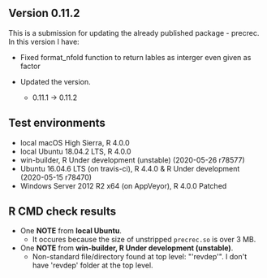 ## Version 0.11.2
This is a submission for updating the already published package - precrec.
In this version I have:

* Fixed format_nfold function to return lables as interger even given as factor  

* Updated the version.
    * 0.11.1 -> 0.11.2
    
## Test environments
* local macOS High Sierra, R 4.0.0
* local Ubuntu 18.04.2 LTS, R 4.0.0
* win-builder, R Under development (unstable) (2020-05-26 r78577)
* Ubuntu 16.04.6 LTS (on travis-ci), R 4.4.0 & R Under development (2020-05-15 r78470)
* Windows Server 2012 R2 x64 (on AppVeyor), R 4.0.0 Patched

## R CMD check results
* One **NOTE** from **local Ubuntu**.
    * It occures because the size of unstripped `precrec.so` is over 3 MB.    
* One **NOTE** from **win-builder, R Under development (unstable)**.
    * Non-standard file/directory found at top level: "'revdep'". I don't have 'revdep' folder at the top level. 
